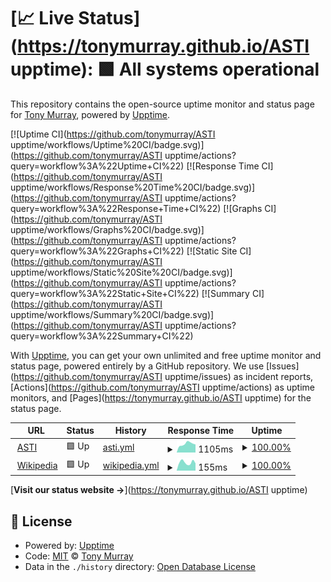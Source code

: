 # [📈 Live Status](https://tonymurray.github.io/ASTI upptime): <!--live status--> **🟩 All systems operational**

This repository contains the open-source uptime monitor and status page for [Tony Murray](https://www.ruadesign.org), powered by [Upptime](https://github.com/upptime/upptime).

[![Uptime CI](https://github.com/tonymurray/ASTI upptime/workflows/Uptime%20CI/badge.svg)](https://github.com/tonymurray/ASTI upptime/actions?query=workflow%3A%22Uptime+CI%22)
[![Response Time CI](https://github.com/tonymurray/ASTI upptime/workflows/Response%20Time%20CI/badge.svg)](https://github.com/tonymurray/ASTI upptime/actions?query=workflow%3A%22Response+Time+CI%22)
[![Graphs CI](https://github.com/tonymurray/ASTI upptime/workflows/Graphs%20CI/badge.svg)](https://github.com/tonymurray/ASTI upptime/actions?query=workflow%3A%22Graphs+CI%22)
[![Static Site CI](https://github.com/tonymurray/ASTI upptime/workflows/Static%20Site%20CI/badge.svg)](https://github.com/tonymurray/ASTI upptime/actions?query=workflow%3A%22Static+Site+CI%22)
[![Summary CI](https://github.com/tonymurray/ASTI upptime/workflows/Summary%20CI/badge.svg)](https://github.com/tonymurray/ASTI upptime/actions?query=workflow%3A%22Summary+CI%22)

With [Upptime](https://upptime.js.org), you can get your own unlimited and free uptime monitor and status page, powered entirely by a GitHub repository. We use [Issues](https://github.com/tonymurray/ASTI upptime/issues) as incident reports, [Actions](https://github.com/tonymurray/ASTI upptime/actions) as uptime monitors, and [Pages](https://tonymurray.github.io/ASTI upptime) for the status page.

<!--start: status pages-->
<!-- This summary is generated by Upptime (https://github.com/upptime/upptime) -->
<!-- Do not edit this manually, your changes will be overwritten -->
<!-- prettier-ignore -->
| URL | Status | History | Response Time | Uptime |
| --- | ------ | ------- | ------------- | ------ |
| <img alt="" src="https://favicons.githubusercontent.com/www.asti.cgiar.org" height="13"> [ASTI](https://www.asti.cgiar.org) | 🟩 Up | [asti.yml](https://github.com/tonymurray/astiuptime/commits/HEAD/history/asti.yml) | <details><summary><img alt="Response time graph" src="./graphs/asti/response-time-week.png" height="20"> 1105ms</summary><br><a href="https://tonymurray.github.io/astiuptime/history/asti"><img alt="Response time 1134" src="https://img.shields.io/endpoint?url=https%3A%2F%2Fraw.githubusercontent.com%2Ftonymurray%2Fastiuptime%2FHEAD%2Fapi%2Fasti%2Fresponse-time.json"></a><br><a href="https://tonymurray.github.io/astiuptime/history/asti"><img alt="24-hour response time 974" src="https://img.shields.io/endpoint?url=https%3A%2F%2Fraw.githubusercontent.com%2Ftonymurray%2Fastiuptime%2FHEAD%2Fapi%2Fasti%2Fresponse-time-day.json"></a><br><a href="https://tonymurray.github.io/astiuptime/history/asti"><img alt="7-day response time 1105" src="https://img.shields.io/endpoint?url=https%3A%2F%2Fraw.githubusercontent.com%2Ftonymurray%2Fastiuptime%2FHEAD%2Fapi%2Fasti%2Fresponse-time-week.json"></a><br><a href="https://tonymurray.github.io/astiuptime/history/asti"><img alt="30-day response time 1147" src="https://img.shields.io/endpoint?url=https%3A%2F%2Fraw.githubusercontent.com%2Ftonymurray%2Fastiuptime%2FHEAD%2Fapi%2Fasti%2Fresponse-time-month.json"></a><br><a href="https://tonymurray.github.io/astiuptime/history/asti"><img alt="1-year response time 1134" src="https://img.shields.io/endpoint?url=https%3A%2F%2Fraw.githubusercontent.com%2Ftonymurray%2Fastiuptime%2FHEAD%2Fapi%2Fasti%2Fresponse-time-year.json"></a></details> | <details><summary><a href="https://tonymurray.github.io/astiuptime/history/asti">100.00%</a></summary><a href="https://tonymurray.github.io/astiuptime/history/asti"><img alt="All-time uptime 93.07%" src="https://img.shields.io/endpoint?url=https%3A%2F%2Fraw.githubusercontent.com%2Ftonymurray%2Fastiuptime%2FHEAD%2Fapi%2Fasti%2Fuptime.json"></a><br><a href="https://tonymurray.github.io/astiuptime/history/asti"><img alt="24-hour uptime 100.00%" src="https://img.shields.io/endpoint?url=https%3A%2F%2Fraw.githubusercontent.com%2Ftonymurray%2Fastiuptime%2FHEAD%2Fapi%2Fasti%2Fuptime-day.json"></a><br><a href="https://tonymurray.github.io/astiuptime/history/asti"><img alt="7-day uptime 100.00%" src="https://img.shields.io/endpoint?url=https%3A%2F%2Fraw.githubusercontent.com%2Ftonymurray%2Fastiuptime%2FHEAD%2Fapi%2Fasti%2Fuptime-week.json"></a><br><a href="https://tonymurray.github.io/astiuptime/history/asti"><img alt="30-day uptime 86.00%" src="https://img.shields.io/endpoint?url=https%3A%2F%2Fraw.githubusercontent.com%2Ftonymurray%2Fastiuptime%2FHEAD%2Fapi%2Fasti%2Fuptime-month.json"></a><br><a href="https://tonymurray.github.io/astiuptime/history/asti"><img alt="1-year uptime 93.07%" src="https://img.shields.io/endpoint?url=https%3A%2F%2Fraw.githubusercontent.com%2Ftonymurray%2Fastiuptime%2FHEAD%2Fapi%2Fasti%2Fuptime-year.json"></a></details>
| <img alt="" src="https://favicons.githubusercontent.com/en.wikipedia.org" height="13"> [Wikipedia](https://en.wikipedia.org) | 🟩 Up | [wikipedia.yml](https://github.com/tonymurray/astiuptime/commits/HEAD/history/wikipedia.yml) | <details><summary><img alt="Response time graph" src="./graphs/wikipedia/response-time-week.png" height="20"> 155ms</summary><br><a href="https://tonymurray.github.io/astiuptime/history/wikipedia"><img alt="Response time 173" src="https://img.shields.io/endpoint?url=https%3A%2F%2Fraw.githubusercontent.com%2Ftonymurray%2Fastiuptime%2FHEAD%2Fapi%2Fwikipedia%2Fresponse-time.json"></a><br><a href="https://tonymurray.github.io/astiuptime/history/wikipedia"><img alt="24-hour response time 131" src="https://img.shields.io/endpoint?url=https%3A%2F%2Fraw.githubusercontent.com%2Ftonymurray%2Fastiuptime%2FHEAD%2Fapi%2Fwikipedia%2Fresponse-time-day.json"></a><br><a href="https://tonymurray.github.io/astiuptime/history/wikipedia"><img alt="7-day response time 155" src="https://img.shields.io/endpoint?url=https%3A%2F%2Fraw.githubusercontent.com%2Ftonymurray%2Fastiuptime%2FHEAD%2Fapi%2Fwikipedia%2Fresponse-time-week.json"></a><br><a href="https://tonymurray.github.io/astiuptime/history/wikipedia"><img alt="30-day response time 185" src="https://img.shields.io/endpoint?url=https%3A%2F%2Fraw.githubusercontent.com%2Ftonymurray%2Fastiuptime%2FHEAD%2Fapi%2Fwikipedia%2Fresponse-time-month.json"></a><br><a href="https://tonymurray.github.io/astiuptime/history/wikipedia"><img alt="1-year response time 173" src="https://img.shields.io/endpoint?url=https%3A%2F%2Fraw.githubusercontent.com%2Ftonymurray%2Fastiuptime%2FHEAD%2Fapi%2Fwikipedia%2Fresponse-time-year.json"></a></details> | <details><summary><a href="https://tonymurray.github.io/astiuptime/history/wikipedia">100.00%</a></summary><a href="https://tonymurray.github.io/astiuptime/history/wikipedia"><img alt="All-time uptime 100.00%" src="https://img.shields.io/endpoint?url=https%3A%2F%2Fraw.githubusercontent.com%2Ftonymurray%2Fastiuptime%2FHEAD%2Fapi%2Fwikipedia%2Fuptime.json"></a><br><a href="https://tonymurray.github.io/astiuptime/history/wikipedia"><img alt="24-hour uptime 100.00%" src="https://img.shields.io/endpoint?url=https%3A%2F%2Fraw.githubusercontent.com%2Ftonymurray%2Fastiuptime%2FHEAD%2Fapi%2Fwikipedia%2Fuptime-day.json"></a><br><a href="https://tonymurray.github.io/astiuptime/history/wikipedia"><img alt="7-day uptime 100.00%" src="https://img.shields.io/endpoint?url=https%3A%2F%2Fraw.githubusercontent.com%2Ftonymurray%2Fastiuptime%2FHEAD%2Fapi%2Fwikipedia%2Fuptime-week.json"></a><br><a href="https://tonymurray.github.io/astiuptime/history/wikipedia"><img alt="30-day uptime 100.00%" src="https://img.shields.io/endpoint?url=https%3A%2F%2Fraw.githubusercontent.com%2Ftonymurray%2Fastiuptime%2FHEAD%2Fapi%2Fwikipedia%2Fuptime-month.json"></a><br><a href="https://tonymurray.github.io/astiuptime/history/wikipedia"><img alt="1-year uptime 100.00%" src="https://img.shields.io/endpoint?url=https%3A%2F%2Fraw.githubusercontent.com%2Ftonymurray%2Fastiuptime%2FHEAD%2Fapi%2Fwikipedia%2Fuptime-year.json"></a></details>

<!--end: status pages-->

[**Visit our status website →**](https://tonymurray.github.io/ASTI upptime)

## 📄 License

- Powered by: [Upptime](https://github.com/upptime/upptime)
- Code: [MIT](./LICENSE) © [Tony Murray](https://www.ruadesign.org)
- Data in the `./history` directory: [Open Database License](https://opendatacommons.org/licenses/odbl/1-0/)
